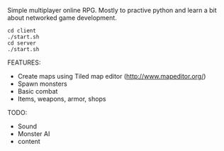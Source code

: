 Simple multiplayer online RPG. Mostly to practive python and learn a bit about networked game development.

```
cd client
./start.sh
cd server
./start.sh
```


FEATURES:
 - Create maps using Tiled map editor (http://www.mapeditor.org/)
 - Spawn monsters
 - Basic combat
 - Items, weapons, armor, shops

TODO:
 - Sound
 - Monster AI
 - content
